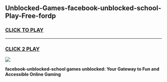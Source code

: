 
## Unblocked-Games-facebook-unblocked-school-Play-Free-fordp
<h3>
<a href="https://premium76.site?title=facebook-unblocked-school&ref=19M">CLICK TO PLAY</a></h3>
<hr>

<h3>
<a href="https://premium76.site?title=facebook-unblocked-school&ref=19M">CLICK 2 PLAY</a>
  
</h3>

<a href="https://premium76.site?title=facebook-unblocked-school&ref=19M"><img src="https://clearcache.store/games.png"></a>


**facebook-unblocked-school games unblocked: Your Gateway to Fun and Accessible Online Gaming**
